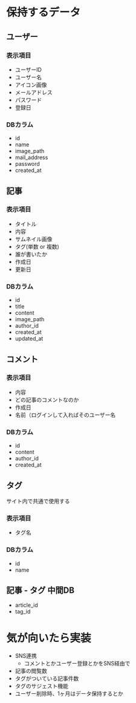# 保持するデータ
## ユーザー
### 表示項目
- ユーザーID
- ユーザー名
- アイコン画像
- メールアドレス
- パスワード
- 登録日
### DBカラム
- id
- name
- image_path
- mail_address
- password
- created_at

## 記事
### 表示項目
- タイトル
- 内容
- サムネイル画像
- タグ(単数 or 複数)
- 誰が書いたか
- 作成日
- 更新日
### DBカラム
- id
- title
- content
- image_path
- author_id
- created_at
- updated_at

## コメント
### 表示項目
- 内容
- どの記事のコメントなのか
- 作成日
- 名前（ログインして入ればそのユーザー名
### DBカラム
- id
- content
- author_id
- created_at

## タグ
サイト内で共通で使用する
### 表示項目
- タグ名
### DBカラム
- id
- name

## 記事 - タグ 中間DB
- article_id
- tag_id

# 気が向いたら実装
- SNS連携
  - コメントとかユーザー登録とかをSNS経由で
- 記事の閲覧数
- タグがついている記事件数
- タグのサジェスト機能
- ユーザー削除時、1ヶ月はデータ保持するとか
